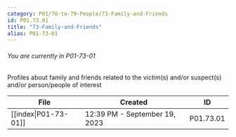 ```yaml
---
category: P01/70-to-79-People/73-Family-and-Friends
id: P01.73.01
title: "73-Family-and-Friends"
alias: P01-73-01
---
```

###### You are currently in P01-73-01

Profiles about family and friends related to the victim(s) and/or suspect(s) and/or person/people of interest

| File                                                                                         | Created                       | ID        |
| -------------------------------------------------------------------------------------------- | ----------------------------- | --------- |
| [[index\|P01-73-01]] | 12:39 PM - September 19, 2023 | P01.73.01 |

